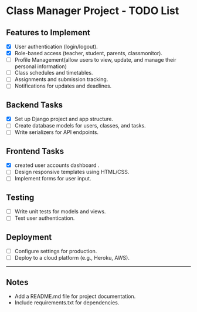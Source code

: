 # Class Manager Project - TODO List

## Features to Implement
- [x] User authentication (login/logout).
- [x] Role-based access (teacher, student, parents, classmonitor).
- [ ] Profile Management(allow users to view, update, and manage their personal information)
- [ ] Class schedules and timetables.
- [ ] Assignments and submission tracking.
- [ ] Notifications for updates and deadlines.

## Backend Tasks
- [x] Set up Django project and app structure.
- [ ] Create database models for users, classes, and tasks.
- [ ] Write serializers for API endpoints.

## Frontend Tasks
- [x] created user accounts dashboard .
- [ ] Design responsive templates using HTML/CSS.
- [ ] Implement forms for user input.

## Testing
- [ ] Write unit tests for models and views.
- [ ] Test user authentication.

## Deployment
- [ ] Configure settings for production.
- [ ] Deploy to a cloud platform (e.g., Heroku, AWS).

---

## Notes
- Add a README.md file for project documentation.
- Include requirements.txt for dependencies.



